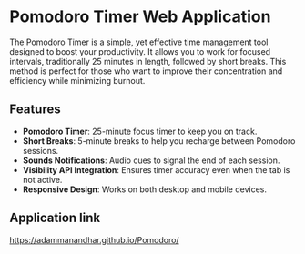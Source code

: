 # Pomodoro Timer Web Application

The Pomodoro Timer is a simple, yet effective time management tool designed to boost your productivity. It allows you to work for focused intervals, traditionally 25 minutes in length, followed by short breaks. This method is perfect for those who want to improve their concentration and efficiency while minimizing burnout.

## Features

- **Pomodoro Timer**: 25-minute focus timer to keep you on track.
- **Short Breaks**: 5-minute breaks to help you recharge between Pomodoro sessions.
- **Sounds Notifications**: Audio cues to signal the end of each session.
- **Visibility API Integration**: Ensures timer accuracy even when the tab is not active.
- **Responsive Design**: Works on both desktop and mobile devices.

## Application link
https://adammanandhar.github.io/Pomodoro/
